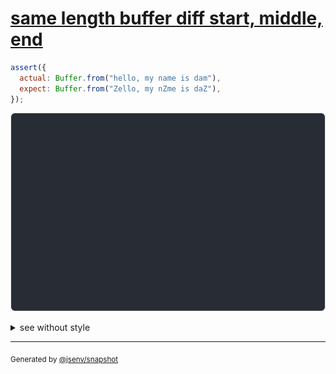 # [same length buffer diff start, middle, end](../../array_typed.test.js#L47)

```js
assert({
  actual: Buffer.from("hello, my name is dam"),
  expect: Buffer.from("Zello, my nZme is daZ"),
});
```

![img](throw.svg)

<details>
  <summary>see without style</summary>

```console
AssertionError: actual and expect are different

actual: Buffer [
  104,
  101,
  ↕ 8 values ↕
  110,
  97,
  109,
  ↓ 8 values ↓ (1 modified)
]
expect: Buffer [
  90,
  101,
  ↕ 8 values ↕
  110,
  90,
  109,
  ↓ 8 values ↓ (1 modified)
]
```

</details>

---

<sub>
  Generated by <a href="https://github.com/jsenv/core/tree/main/packages/independent/snapshot">@jsenv/snapshot</a>
</sub>